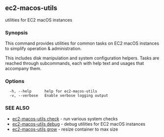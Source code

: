 ## ec2-macos-utils

utilities for EC2 macOS instances

### Synopsis

This command provides utilities for common tasks on EC2 macOS instances to simplify operation & administration.

This includes disk manipulation and system configuration helpers. Tasks are reached through subcommands, each with 
help text and usages that accompany them.

### Options

```
  -h, --help      help for ec2-macos-utils
  -v, --verbose   Enable verbose logging output
```

### SEE ALSO

* [ec2-macos-utils check](ec2-macos-utils_check.md)	 - run various system checks
* [ec2-macos-utils debug](ec2-macos-utils_debug.md)	 - debug utilities for EC2 macOS instances
* [ec2-macos-utils grow](ec2-macos-utils_grow.md)	 - resize container to max size

